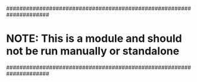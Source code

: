 #####################################################################
# NOTE: This is a module and should not be run manually or standalone
#####################################################################